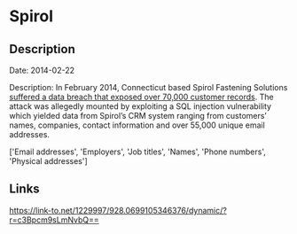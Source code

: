 # Spirol

## Description

Date: 2014-02-22

Description:
In February 2014, Connecticut based Spirol Fastening Solutions <a href="http://news.softpedia.com/news/Details-of-70-000-Users-Leaked-by-Hackers-From-Systems-of-SPIROL-International-428669.shtml" target="_blank" rel="noopener">suffered a data breach that exposed over 70,000 customer records</a>. The attack was allegedly mounted by exploiting a SQL injection vulnerability which yielded data from Spirol’s CRM system ranging from customers’ names, companies, contact information and over 55,000 unique email addresses.


['Email addresses', 'Employers', 'Job titles', 'Names', 'Phone numbers', 'Physical addresses']

## Links

https://link-to.net/1229997/928.0699105346376/dynamic/?r=c3Bpcm9sLmNvbQ==